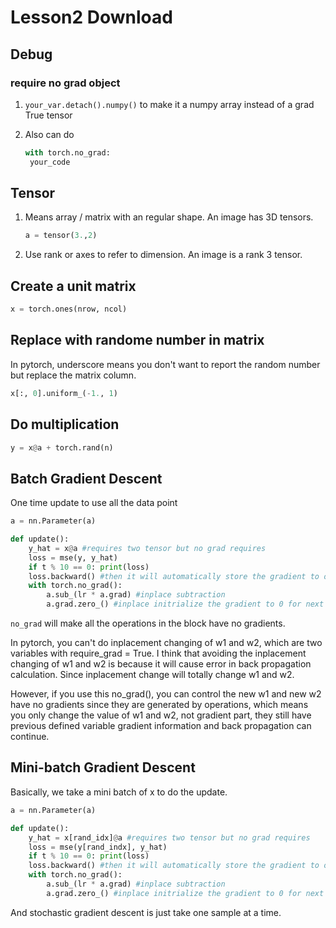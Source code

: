 # Lesson2 Download

## Debug

### require no grad object

1. `your_var.detach().numpy()` to make it a numpy array instead of a grad True tensor
2. Also can do 

   ```python
   with torch.no_grad:
    your_code
   ```

## Tensor

1. Means array  / matrix with an regular shape. An image has 3D tensors. 

   ```python
   a = tensor(3.,2)
   ```

2. Use rank or axes to refer to dimension. An image is a rank 3 tensor. 

## Create a unit matrix

```python
x = torch.ones(nrow, ncol)
```

## Replace with randome number in matrix

In pytorch, underscore means you don't want to report the random number but replace the matrix column.

```python
x[:, 0].uniform_(-1., 1)
```

## Do multiplication

```python
y = x@a + torch.rand(n)
```

## Batch Gradient Descent

One time update to use all the data point

```python
a = nn.Parameter(a)

def update():
    y_hat = x@a #requires two tensor but no grad requires
    loss = mse(y, y_hat)
    if t % 10 == 0: print(loss)
    loss.backward() #then it will automatically store the gradient to object a.
    with torch.no_grad():
        a.sub_(lr * a.grad) #inplace subtraction
        a.grad.zero_() #inplace initrialize the gradient to 0 for next batch.
```

`no_grad` will make all the operations in the block have no gradients.

In pytorch, you can't do inplacement changing of w1 and w2, which are two variables with require\_grad = True. I think that avoiding the inplacement changing of w1 and w2 is because it will cause error in back propagation calculation. Since inplacement change will totally change w1 and w2.

However, if you use this no\_grad\(\), you can control the new w1 and new w2 have no gradients since they are generated by operations, which means you only change the value of w1 and w2, not gradient part, they still have previous defined variable gradient information and back propagation can continue.

## Mini-batch Gradient Descent

Basically, we take a mini batch of x to do the update.

```python
a = nn.Parameter(a)

def update():
    y_hat = x[rand_idx]@a #requires two tensor but no grad requires
    loss = mse(y[rand_indx], y_hat)
    if t % 10 == 0: print(loss)
    loss.backward() #then it will automatically store the gradient to object a.
    with torch.no_grad():
        a.sub_(lr * a.grad) #inplace subtraction
        a.grad.zero_() #inplace initrialize the gradient to 0 for next batch.
```

And stochastic gradient descent is just take one sample at a time.

